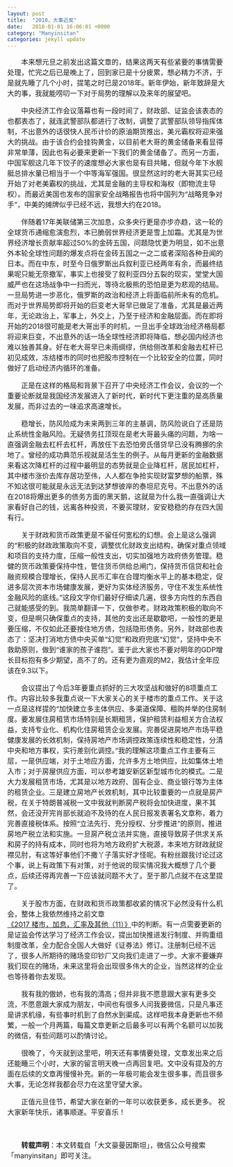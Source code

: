 ```yaml
---
layout: post
title:  "2018，大事近矣"
date:   2018-01-01 16:06:01 +0000
category: "Manyinsitan"
categories: jekyll update
---
```

<style type="text/css">
p{font-size:16px;text-indent:2em;}
.pct100{width:100%;}
.tc{text-align:center;}
.pb10{padding-bottom:10px;}
</style>
<p>
本来想元旦之前发出这篇文章的，结果这两天有些紧要的事情需要处理，忙完之后已是晚上了，回到家已是十分疲累，想必精力不济，于是就先睡了几个小时，提笔之时已是2018年。新年伊始，新年致辞是大大的事，我就能唠叨一下对于局势的理解以及来年的展望吧。
</p>
<p>
中央经济工作会议落幕也有一段时间了，财政部、证监会该表态的也都表态了，就连武警部队都进行了改制，调整了武警部队领导指挥体制，不出意外的话很快人民币计价的原油期货推出，美元霸权将迎来强大的挑战。由于该合约会挂钩黄金，以目前老大哥的黄金储备来看显得非常单薄，因此也有必要来更新一下我们的黄金储备了。而另一方面，中国军舰这几年下饺子的速度想必大家也是有目共睹，但就今年下水舰艇总排水量已相当于一个中等海军强国。很显然这时的老大哥其实已经开始了对老美霸权的挑战，尤其是金融的主导权和海权（即物流主导权）。而最近美国也发布的国家安全战略报告也将中国列为“战略竞争对手”，中美的摊牌似乎已经不远，我想大约在2018。
</p>
<p>
伴随着17年美联储第三次加息，众多央行更是亦步亦趋，这一轮的全球货币通缩愈演愈烈，本已脆弱世界经济更是雪上加霜。尤其是为世界经济增长贡献率超过50%的金砖五国，问题隐忧更为明显，如不出意外本轮全球性问题的爆发点将在金砖五国之一之二或者深陷各种丑闻的日本。而在中东，时至今日俄罗斯出兵叙利亚已经两年有余，而最终结果呢只能无奈撤军，事实上也接受了叙利亚四分五裂的现实，堂堂大国威严也在这场战争中一扫而光，等待北极熊的恐怕是更为悲观的结局。一旦局势进一步恶化，俄罗斯的政治和经济上将面临前所未有的危机。而对于世界局势即将开始的巨变老大哥早已做足了准备，尤其是最近两年，无论政治上，军事上，外交上，乃至于经济和金融层面。而在即将开始的2018很可能是老大哥出手的时机，一旦出手全球政治经济格局都将迎来巨变，不出意外的话一场全球性经济即将降临，想必国内经济也难以独善其身。好在老大哥早已未雨绸缪，供给侧改革和金融去杠杆已初见成效，冻结楼市的同时也把股市控制在一个比较安全的位置，同时做好了启动经济内循环的准备。
</p>
<p>
正是在这样的格局和背景下召开了中央经济工作会议，会议的一个重要论断就是我国经济发展进入了新时代，新时代下更注重的是高质量发展，而非过去的一味追求高速增长。
</p>
<p>
稳增长，防风险成为未来两到三年的主基调，防风险说白了还是防止系统性金融风险。无疑债务扛顶现在是老大哥最头痛的问题，为啥一直强调金融去杠杆去杠杆，再放任下去恐怕旁氏借贷早已没有腾挪的余地了。曾经的成功典范乐视就是活生生的例子。从每月更新的金融数据来看这次降杠杆的过程中最明显的态势就是企业降杠杆，居民加杠杆，其中楼市涨价去库存居功至伟，人人都在争抢实现财富梦想的船票，殊不知这很可能就是永远无法到达梦想彼岸的泰坦尼克号。不出意外的话在2018将爆出更多的债务方面的黑天鹅，这就是为什么我一直强调让大家看好自己的钱，远离各种投资，不要买理财，安安稳稳的存在四大国有行。
</p>
<p>
关于财政和货币政策更是不留任何宽松的幻想。会上是这么强调的“积极的财政政策取向不变，调整优化财政支出结构，确保对重点领域和项目的支持力度，压缩一般性支出，切实加强地方政府债务管理。稳健的货币政策要保持中性，管住货币供给总闸门，保持货币信贷和社会融资规模合理增长，保持人民币汇率在合理均衡水平上的基本稳定，促进多层次资本市场健康发展，更好为实体经济服务，守住不发生系统性金融风险的底线。”这段文字你们最好仔细读几遍，很多方向性的东西自己就能感受的到。我简单翻译一下，仅做参考。财政政策积极的取向不变，但是啊只确保重点的支持，其他的支出还是歇歇吧，一般性的更是要压缩，不仅如此还要按住地方债，包括隐形债务。另外，财政部也表态了：坚决打消地方债中央买单“幻觉”和政府兜底“幻觉”，坚持中央不救助原则，做到“谁家的孩子谁抱”。鉴于此大家也不要对明年的GDP增长目标抱有多少期望，高不了的。还有更为直观的M2，我估计全年应该在9.3以下。
</p>
<p>
会议提出了今后3年要重点抓好的三大攻坚战和做好的8项重点工作。内容比较多我重点说一下大家关心的关于楼市的重点工作。关于这一点是这样提的“加快建立多主体供应、多渠道保障、租购并举的住房制度。要发展住房租赁市场特别是长期租赁，保护租赁利益相关方合法权益，支持专业化、机构化住房租赁企业发展。完善促进房地产市场平稳健康发展的长效机制，保持房地产市场调控政策连续性和稳定性，分清中央和地方事权，实行差别化调控。”我的理解这项重点工作主要有三层，一是供应端，对于土地应方面，允许多方土地供应，比如集体土地入市；对于房屋供应方面，可以参考雄安新区新型城市化的模式。二是大力发展租赁市场，尤其是以地方政府、国有企业、商业银行等为主体的租赁企业。三是建立房地产长效机制，其中比较重要的一点就是房产税，在关于特朗普减税一文中我就判断房产税将会加快进度，果不其然，会还没开完肖部长就迫不及待的在人民日报发表署名文章称，着力完善直接税体系。按照“立法先行、充分授权、分步推进”的原则，推进房地产税立法和实施。一旦房产税立法并实施，直接导致房子供求关系和房子的持有成本，同时也将为地方政府扩大税源，本来地方财政就捉襟见肘，有这等好事他们不撒丫子落实好才怪呢。有粉丝跟我讨论过这个事，说上有政策下有对策，对于他说的现实情况我大概想了几个要点，后续还得再完善一下应该就问题不大了。至于那几点就不在这里提了。
</p>
<p>
关于股市方面，在财政和货币政策都收紧的情况下必然没有什么机会，整体上我依然维持之前文章<a href="/jekyll/update/manyinsitan/2017/11/02/manyinsitan.html" target="_blank">《2017 楼市，加息，汇率及其他（11）》</a>中的判断。有一点需要更新的是证监会传达学习了经济工作会议，提出加快推进发行制度、并购重组制度改革，全力配合全国人大做好《证券法》修订。注册制已经不远了，很多人所期待的赌场变印钞厂又向我们走进了一步。大家不要嫌弃我们现在的赌场，未来这里将会出现很多伟大的企业，当然这样的企业也等待着你去发现。
</p>
<p>
我有我的傲娇，也有我的清高；但并非我不愿意跟大家有更多交流，不愿意跟大家成为朋友，中间也有很多人问我要微信，只是凡事还是讲求机缘，有些事时机到了自然水到渠成。这样吧我本身更新也不频繁，一般一个月两篇，每篇文章更新之后最多可以有两个名额可以加我的微信，有些问题可以酌情讨论。
</p>
<p>
很晚了，今天就到这里吧，明天还有事情要处理，文章发出来之后还能睡三个小时，大家的留言明天晚一点再回复吧。文中没有提及的方面在后续的文章再慢慢补充。新的一年极可能会发生很多事，而且很多大事，无论怎样我都会尽力在这里守望大家。
</p>
<p>
正值元旦佳节，希望大家在新的一年可以收获更多，成长更多。
祝大家新年快乐，诸事顺遂。平安喜乐！
</p>
<p>
  <br>
</p>
<p style="margin-top:10px;">
  <strong>转载声明</strong>：本文转载自「大文豪曼因斯坦」，微信公众号搜索「manyinsitan」即可关注。
</p>
<p>
  <br>
</p>
